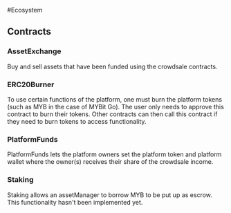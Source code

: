 #Ecosystem

## Contracts

### AssetExchange
Buy and sell assets that have been funded using the crowdsale contracts.

### ERC20Burner
To use certain functions of the platform, one must burn the platform tokens (such as MYB in the case of MYBit Go). The user only needs to approve this contract to burn their tokens. Other contracts can then call this contract if they need to burn tokens to access functionality.

### PlatformFunds
PlatformFunds lets the platform owners set the platform token and platform wallet where the owner(s) receives their share of the crowdsale income.

### Staking
Staking allows an assetManager to borrow MYB to be put up as escrow. This functionality hasn't been implemented yet.
